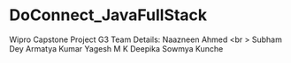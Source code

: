 # DoConnect_JavaFullStack
 Wipro Capstone Project G3
 Team Details: Naazneen Ahmed <br \>
               Subham Dey
               Armatya Kumar
               Yagesh M K
               Deepika Sowmya Kunche

